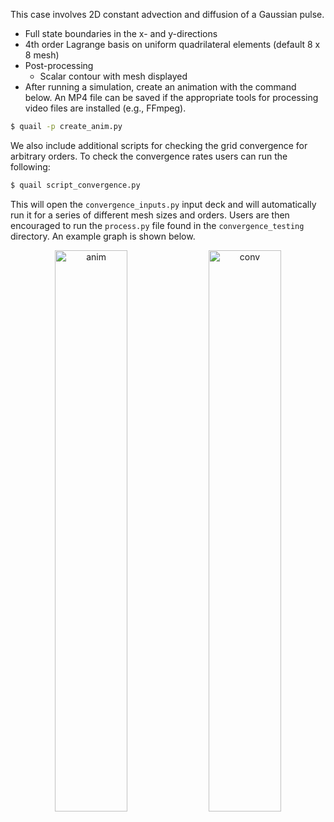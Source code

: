 This case involves 2D constant advection and diffusion of a Gaussian pulse.
  - Full state boundaries in the x- and y-directions
  - 4th order Lagrange basis on uniform quadrilateral elements (default 8 x 8 mesh)
  - Post-processing
    - Scalar contour with mesh displayed
  - After running a simulation, create an animation with the command below. An MP4 file can be saved if the appropriate tools for processing video files are installed (e.g., FFmpeg).

```sh
$ quail -p create_anim.py
```

We also include additional scripts for checking the grid convergence for arbitrary orders. To check the convergence rates users can run the following:

```sh
$ quail script_convergence.py
```
This will open the `convergence_inputs.py` input deck and will automatically run it for a series of different mesh sizes and orders. Users are then encouraged to run the `process.py` file found in the `convergence_testing` directory. An example graph is shown below.
<p align="center">
  <img alt="anim" src="https://user-images.githubusercontent.com/55554103/137525330-eee8a556-d17e-456e-9d31-b4e48a9d255f.gif" width="48%"></a>
  <img alt="conv" src="https://user-images.githubusercontent.com/55554103/137531264-0b6fde79-6bcd-4882-b9e4-54ab1fc6e133.png" width="48%"></a>
</p>
